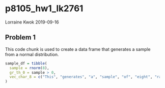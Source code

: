 p8105\_hw1\_lk2761
================
Lorraine Kwok
2019-09-16

## Problem 1

This code chunk is used to create a data frame that generates a sample
from a normal distribution.

``` r
sample_df = tibble(
  sample = rnorm(8),
  gr_th_0 = sample > 0, 
  vec_char_8 = c("This", "generates", "a", "sample", "of", "eight", "random", "numbers")
)
```
